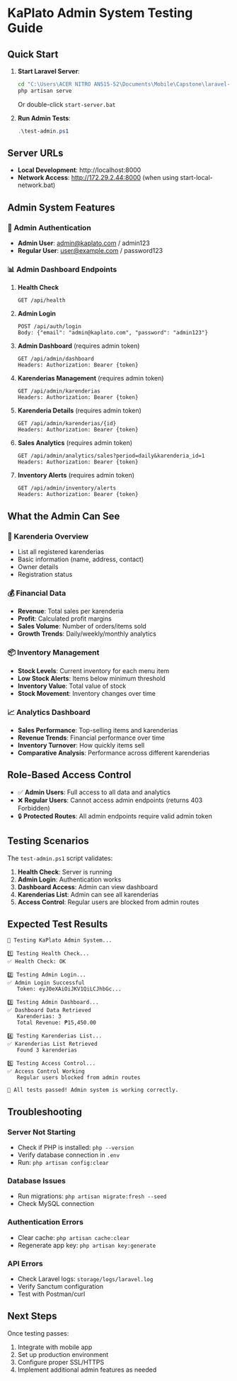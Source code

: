 # KaPlato Admin System Testing Guide

## Quick Start

1. **Start Laravel Server**:
   ```cmd
   cd "C:\Users\ACER NITRO AN515-52\Documents\Mobile\Capstone\laravel-backend"
   php artisan serve
   ```
   
   Or double-click `start-server.bat`

2. **Run Admin Tests**:
   ```powershell
   .\test-admin.ps1
   ```

## Server URLs

- **Local Development**: http://localhost:8000
- **Network Access**: http://172.29.2.44:8000 (when using start-local-network.bat)

## Admin System Features

### 🔐 Admin Authentication
- **Admin User**: admin@kaplato.com / admin123
- **Regular User**: user@example.com / password123

### 📊 Admin Dashboard Endpoints

1. **Health Check**
   ```
   GET /api/health
   ```

2. **Admin Login**
   ```
   POST /api/auth/login
   Body: {"email": "admin@kaplato.com", "password": "admin123"}
   ```

3. **Admin Dashboard** (requires admin token)
   ```
   GET /api/admin/dashboard
   Headers: Authorization: Bearer {token}
   ```

4. **Karenderias Management** (requires admin token)
   ```
   GET /api/admin/karenderias
   Headers: Authorization: Bearer {token}
   ```

5. **Karenderia Details** (requires admin token)
   ```
   GET /api/admin/karenderias/{id}
   Headers: Authorization: Bearer {token}
   ```

6. **Sales Analytics** (requires admin token)
   ```
   GET /api/admin/analytics/sales?period=daily&karenderia_id=1
   Headers: Authorization: Bearer {token}
   ```

7. **Inventory Alerts** (requires admin token)
   ```
   GET /api/admin/inventory/alerts
   Headers: Authorization: Bearer {token}
   ```

## What the Admin Can See

### 🏪 Karenderia Overview
- List all registered karenderias
- Basic information (name, address, contact)
- Owner details
- Registration status

### 💰 Financial Data
- **Revenue**: Total sales per karenderia
- **Profit**: Calculated profit margins
- **Sales Volume**: Number of orders/items sold
- **Growth Trends**: Daily/weekly/monthly analytics

### 📦 Inventory Management
- **Stock Levels**: Current inventory for each menu item
- **Low Stock Alerts**: Items below minimum threshold
- **Inventory Value**: Total value of stock
- **Stock Movement**: Inventory changes over time

### 📈 Analytics Dashboard
- **Sales Performance**: Top-selling items and karenderias
- **Revenue Trends**: Financial performance over time
- **Inventory Turnover**: How quickly items sell
- **Comparative Analysis**: Performance across different karenderias

## Role-Based Access Control

- ✅ **Admin Users**: Full access to all data and analytics
- ❌ **Regular Users**: Cannot access admin endpoints (returns 403 Forbidden)
- 🔒 **Protected Routes**: All admin endpoints require valid admin token

## Testing Scenarios

The `test-admin.ps1` script validates:

1. **Health Check**: Server is running
2. **Admin Login**: Authentication works
3. **Dashboard Access**: Admin can view dashboard
4. **Karenderias List**: Admin can see all karenderias
5. **Access Control**: Regular users are blocked from admin routes

## Expected Test Results

```
🧪 Testing KaPlato Admin System...

1️⃣ Testing Health Check...
✅ Health Check: OK

2️⃣ Testing Admin Login...
✅ Admin Login Successful
   Token: eyJ0eXAiOiJKV1QiLCJhbGc...

3️⃣ Testing Admin Dashboard...
✅ Dashboard Data Retrieved
   Karenderias: 3
   Total Revenue: ₱15,450.00

4️⃣ Testing Karenderias List...
✅ Karenderias List Retrieved
   Found 3 karenderias

5️⃣ Testing Access Control...
✅ Access Control Working
   Regular users blocked from admin routes

🎉 All tests passed! Admin system is working correctly.
```

## Troubleshooting

### Server Not Starting
- Check if PHP is installed: `php --version`
- Verify database connection in `.env`
- Run: `php artisan config:clear`

### Database Issues
- Run migrations: `php artisan migrate:fresh --seed`
- Check MySQL connection

### Authentication Errors
- Clear cache: `php artisan cache:clear`
- Regenerate app key: `php artisan key:generate`

### API Errors
- Check Laravel logs: `storage/logs/laravel.log`
- Verify Sanctum configuration
- Test with Postman/curl

## Next Steps

Once testing passes:
1. Integrate with mobile app
2. Set up production environment
3. Configure proper SSL/HTTPS
4. Implement additional admin features as needed
